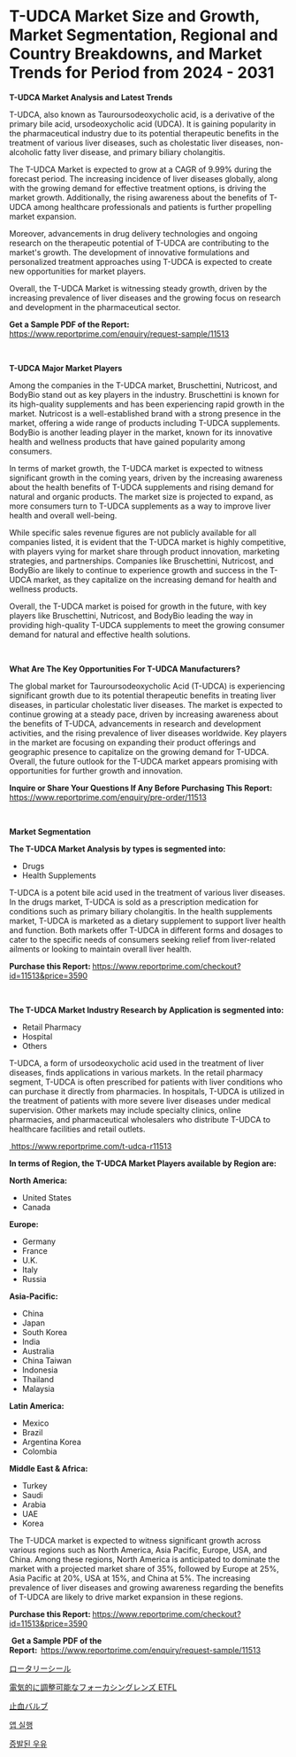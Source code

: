 <p><h1>T-UDCA Market Size and Growth, Market Segmentation, Regional and Country Breakdowns, and Market Trends for Period from 2024 -  2031</h1></p><p><strong>T-UDCA Market Analysis and Latest Trends</strong></p>
<p><p>T-UDCA, also known as Tauroursodeoxycholic acid, is a derivative of the primary bile acid, ursodeoxycholic acid (UDCA). It is gaining popularity in the pharmaceutical industry due to its potential therapeutic benefits in the treatment of various liver diseases, such as cholestatic liver diseases, non-alcoholic fatty liver disease, and primary biliary cholangitis.</p><p>The T-UDCA Market is expected to grow at a CAGR of 9.99% during the forecast period. The increasing incidence of liver diseases globally, along with the growing demand for effective treatment options, is driving the market growth. Additionally, the rising awareness about the benefits of T-UDCA among healthcare professionals and patients is further propelling market expansion.</p><p>Moreover, advancements in drug delivery technologies and ongoing research on the therapeutic potential of T-UDCA are contributing to the market's growth. The development of innovative formulations and personalized treatment approaches using T-UDCA is expected to create new opportunities for market players.</p><p>Overall, the T-UDCA Market is witnessing steady growth, driven by the increasing prevalence of liver diseases and the growing focus on research and development in the pharmaceutical sector.</p></p>
<p><strong>Get a Sample PDF of the Report:&nbsp;</strong> <a href="https://www.reportprime.com/enquiry/request-sample/11513">https://www.reportprime.com/enquiry/request-sample/11513</a></p>
<p>&nbsp;</p>
<p><strong>T-UDCA Major Market Players</strong></p>
<p><p>Among the companies in the T-UDCA market, Bruschettini, Nutricost, and BodyBio stand out as key players in the industry. Bruschettini is known for its high-quality supplements and has been experiencing rapid growth in the market. Nutricost is a well-established brand with a strong presence in the market, offering a wide range of products including T-UDCA supplements. BodyBio is another leading player in the market, known for its innovative health and wellness products that have gained popularity among consumers.</p><p>In terms of market growth, the T-UDCA market is expected to witness significant growth in the coming years, driven by the increasing awareness about the health benefits of T-UDCA supplements and rising demand for natural and organic products. The market size is projected to expand, as more consumers turn to T-UDCA supplements as a way to improve liver health and overall well-being.</p><p>While specific sales revenue figures are not publicly available for all companies listed, it is evident that the T-UDCA market is highly competitive, with players vying for market share through product innovation, marketing strategies, and partnerships. Companies like Bruschettini, Nutricost, and BodyBio are likely to continue to experience growth and success in the T-UDCA market, as they capitalize on the increasing demand for health and wellness products.</p><p>Overall, the T-UDCA market is poised for growth in the future, with key players like Bruschettini, Nutricost, and BodyBio leading the way in providing high-quality T-UDCA supplements to meet the growing consumer demand for natural and effective health solutions.</p></p>
<p>&nbsp;</p>
<p><strong>What Are The Key Opportunities For T-UDCA Manufacturers?</strong></p>
<p><p>The global market for Tauroursodeoxycholic Acid (T-UDCA) is experiencing significant growth due to its potential therapeutic benefits in treating liver diseases, in particular cholestatic liver diseases. The market is expected to continue growing at a steady pace, driven by increasing awareness about the benefits of T-UDCA, advancements in research and development activities, and the rising prevalence of liver diseases worldwide. Key players in the market are focusing on expanding their product offerings and geographic presence to capitalize on the growing demand for T-UDCA. Overall, the future outlook for the T-UDCA market appears promising with opportunities for further growth and innovation.</p></p>
<p><strong>Inquire or Share Your Questions If Any Before Purchasing This Report:</strong> <a href="https://www.reportprime.com/enquiry/pre-order/11513">https://www.reportprime.com/enquiry/pre-order/11513</a></p>
<p>&nbsp;</p>
<p><strong>Market Segmentation</strong></p>
<p><strong>The T-UDCA Market Analysis by types is segmented into:</strong></p>
<p><ul><li>Drugs</li><li>Health Supplements</li></ul></p>
<p><p>T-UDCA is a potent bile acid used in the treatment of various liver diseases. In the drugs market, T-UDCA is sold as a prescription medication for conditions such as primary biliary cholangitis. In the health supplements market, T-UDCA is marketed as a dietary supplement to support liver health and function. Both markets offer T-UDCA in different forms and dosages to cater to the specific needs of consumers seeking relief from liver-related ailments or looking to maintain overall liver health.</p></p>
<p><strong>Purchase this Report:&nbsp;</strong><a href="https://www.reportprime.com/checkout?id=11513&price=3590">https://www.reportprime.com/checkout?id=11513&price=3590</a></p>
<p>&nbsp;</p>
<p><strong>The T-UDCA Market Industry Research by Application is segmented into:</strong></p>
<p><ul><li>Retail Pharmacy</li><li>Hospital</li><li>Others</li></ul></p>
<p><p>T-UDCA, a form of ursodeoxycholic acid used in the treatment of liver diseases, finds applications in various markets. In the retail pharmacy segment, T-UDCA is often prescribed for patients with liver conditions who can purchase it directly from pharmacies. In hospitals, T-UDCA is utilized in the treatment of patients with more severe liver diseases under medical supervision. Other markets may include specialty clinics, online pharmacies, and pharmaceutical wholesalers who distribute T-UDCA to healthcare facilities and retail outlets.</p></p>
<p><a href="https://www.reportprime.com/t-udca-r11513">&nbsp;https://www.reportprime.com/t-udca-r11513</a></p>
<p><strong>In terms of Region, the T-UDCA Market Players available by Region are:</strong></p>
<p>
    <p> <strong> North America: </strong>
        <ul>
            <li>United States</li>
            <li>Canada</li>
        </ul>
        </p> 
    <p> <strong> Europe: </strong>
        <ul>
            <li>Germany</li>
            <li>France</li>
            <li>U.K.</li>
            <li>Italy</li>
            <li>Russia</li>
        </ul>
        </p> 
    <p> <strong> Asia-Pacific: </strong>
        <ul>
            <li>China</li>
            <li>Japan</li>
            <li>South Korea</li>
            <li>India</li>
            <li>Australia</li>
            <li>China Taiwan</li>
            <li>Indonesia</li>
            <li>Thailand</li>
            <li>Malaysia</li>
        </ul>
        </p> 
    <p> <strong> Latin America: </strong>
        <ul>
            <li>Mexico</li>
            <li>Brazil</li>
            <li>Argentina Korea</li>
            <li>Colombia</li>
        </ul>
        </p> 
    <p> <strong> Middle East & Africa: </strong>
        <ul>
            <li>Turkey</li>
            <li>Saudi</li>
            <li>Arabia</li>
            <li>UAE</li>
            <li>Korea</li>
        </ul>
    </p>
    </p>
<p><p>The T-UDCA market is expected to witness significant growth across various regions such as North America, Asia Pacific, Europe, USA, and China. Among these regions, North America is anticipated to dominate the market with a projected market share of 35%, followed by Europe at 25%, Asia Pacific at 20%, USA at 15%, and China at 5%. The increasing prevalence of liver diseases and growing awareness regarding the benefits of T-UDCA are likely to drive market expansion in these regions.</p></p>
<p><strong>Purchase this Report: </strong><a href="https://www.reportprime.com/checkout?id=11513&price=3590">https://www.reportprime.com/checkout?id=11513&price=3590</a></p>
<p>&nbsp;<strong>Get a Sample PDF of the Report:&nbsp;&nbsp;</strong><a href="https://www.reportprime.com/enquiry/request-sample/11513">https://www.reportprime.com/enquiry/request-sample/11513</a></p>
<p><strong></strong></p>
<p><p><a href="https://medium.com/@valentinemike02/%E5%B8%82%E5%A0%B4%E4%BA%88%E6%B8%AC-%E3%82%B0%E3%83%AD%E3%83%BC%E3%83%90%E3%83%AB%E3%83%AD%E3%83%BC%E3%82%BF%E3%83%AA%E3%83%BC%E3%82%B7%E3%83%BC%E3%83%AB%E3%83%88%E3%83%AC%E3%83%B3%E3%83%89%E3%81%8A%E3%82%88%E3%81%B3%E5%BD%B1%E9%9F%BF%E5%88%86%E6%9E%90-2024%E5%B9%B4-2031%E5%B9%B4-%E5%BF%9C%E7%94%A8-%E7%9F%B3%E6%B2%B9-%E3%82%AC%E3%82%B9-%E8%88%AA%E7%A9%BA%E5%AE%87%E5%AE%99-%E8%87%AA%E5%8B%95%E8%BB%8A-%E9%A3%9F%E5%93%81-%E9%A3%B2%E6%96%99-%E8%A3%BD%E9%80%A0-%E5%B7%A5%E5%85%B7-%E8%88%B9%E8%88%B6-%E5%BB%BA%E8%A8%AD%E3%81%8A%E3%82%88%E3%81%B3%E9%89%B1%E6%A5%AD%E8%A8%AD%E5%82%99-%E3%81%9D%E3%81%AE%E4%BB%96-%E3%81%8A%E3%82%88%E3%81%B3%E3%82%BF%E3%82%A4%E3%83%97-%E3%82%B4%E3%83%A0-%E7%86%B1-17757589a0c0">ロータリーシール</a></p><p><a href="https://github.com/DeonBoer2023/Market-Research-Report-List-2/blob/main/2722744122509.md">電気的に調整可能なフォーカシングレンズ ETFL</a></p><p><a href="https://medium.com/@graysonwolfe1913/%E3%82%B0%E3%83%AD%E3%83%BC%E3%83%90%E3%83%AB%E3%83%98%E3%83%A2%E3%82%B9%E3%82%BF%E3%82%B7%E3%82%B9%E3%83%90%E3%83%AB%E3%83%96%E7%94%A3%E6%A5%AD-%E7%A8%AE%E9%A1%9E-%E3%82%A2%E3%83%97%E3%83%AA%E3%82%B1%E3%83%BC%E3%82%B7%E3%83%A7%E3%83%B3-%E5%B8%82%E5%A0%B4%E3%83%97%E3%83%AC%E3%83%BC%E3%83%A4%E3%83%BC-%E5%9C%B0%E5%9F%9F%E5%88%A5%E6%88%90%E9%95%B7%E5%88%86%E6%9E%90-%E3%81%8A%E3%82%88%E3%81%B3%E5%B0%86%E6%9D%A5%E3%81%AE%E3%82%B7%E3%83%8A%E3%83%AA%E3%82%AA-2024%E5%B9%B4-2031%E5%B9%B4-7809a8003a5b">止血バルブ</a></p><p><a href="https://medium.com/@koreycrooks2022/%EB%9F%B0%EB%8B%9D-%EC%95%B1-%EC%8B%9C%EC%9E%A5-%EA%B7%9C%EB%AA%A8-%EC%A0%90%EC%9C%A0%EC%9C%A8-%EB%B0%8F-%ED%8A%B8%EB%A0%8C%EB%93%9C-%EB%B6%84%EC%84%9D-%EB%B3%B4%EA%B3%A0%EC%84%9C-%EC%A0%9C%ED%92%88%EB%B3%84-ios-android-%EB%B0%8F-%EC%84%B8%EA%B7%B8%EB%A8%BC%ED%8A%B8-%EC%98%88%EC%B8%A1-2024-2031-9b545f602f02">앱 실행</a></p><p><a href="https://medium.com/@reinaurphy35/%EC%A6%9D%EB%B0%9C-%EC%9A%B0%EC%9C%A0-%EC%8B%9C%EC%9E%A5-%EA%B7%9C%EB%AA%A8-%EC%8B%9C%EC%9E%A5-%EC%84%B8%EB%B6%84%ED%99%94-%EC%8B%9C%EC%9E%A5-%EB%8F%99%ED%96%A5-%EB%B0%8F-%EC%84%B1%EC%9E%A5-%EB%B6%84%EC%84%9D-%EC%98%88%EC%B8%A1-2031%EB%85%84%EA%B9%8C%EC%A7%80-9959f29991d8">증발된 우유</a></p></p>